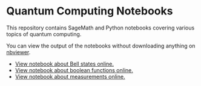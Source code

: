 # Quantum Computing Notebooks
This repository contains SageMath and Python notebooks covering various topics of quantum computing.

You can view the output of the notebooks without downloading anything on [nbviewer](https://nbviewer.org/).

* [View notebook about Bell states online.](https://nbviewer.org/github/msqc-goethe/quantum-computing-notebooks/blob/main/sagemath/bell-states.ipynb)
* [View notebook about boolean functions online.](https://nbviewer.org/github/msqc-goethe/quantum-computing-notebooks/blob/main/sagemath/boolean_functions_qc.ipynb)
* [View notebook about measurements online.](https://nbviewer.org/github/msqc-goethe/quantum-computing-notebooks/blob/main/sagemath/measurements.ipynb)
